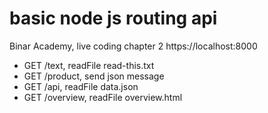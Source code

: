 # basic node js routing api
Binar Academy, live coding chapter 2
https://localhost:8000
- GET /text, readFile read-this.txt
- GET /product, send json message
- GET /api, readFile data.json
- GET /overview, readFile overview.html